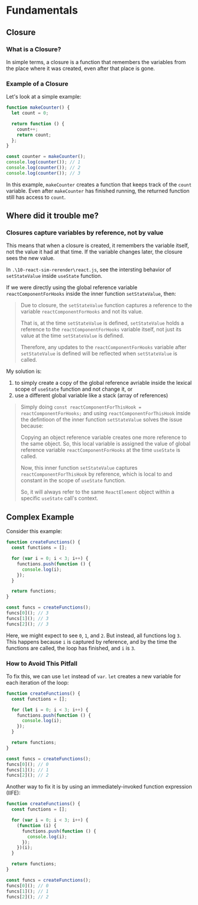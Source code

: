 # Fundamentals

## Closure

### What is a Closure?

In simple terms, a closure is a function that remembers the variables from the place where it was created, even after that place is gone.

### Example of a Closure

Let's look at a simple example:

```javascript
function makeCounter() {
  let count = 0;

  return function () {
    count++;
    return count;
  };
}

const counter = makeCounter();
console.log(counter()); // 1
console.log(counter()); // 2
console.log(counter()); // 3
```

In this example, `makeCounter` creates a function that keeps track of the `count` variable. Even after `makeCounter` has finished running, the returned function still has access to `count`.

## Where did it trouble me?

### Closures capture variables by reference, not by value

This means that when a closure is created, it remembers the variable itself, not the value it had at that time. If the variable changes later, the closure sees the new value.

In `.\10-react-sim-rerender\react.js`, see the intersting behavior of `setStateValue` inside `useState` function.

If we were directly using the global reference variable `reactComponentForHooks` inside the inner function `setStateValue`, then:

> Due to closure, the `setStateValue` function captures a reference to the variable `reactComponentForHooks` and not its value.
>
> That is, at the time `setStateValue` is defined, `setStateValue` holds a reference to the `reactComponentForHooks` variable itself, not just its value at the time `setStateValue` is defined.
>
> Therefore, any updates to the `reactComponentForHooks` variable after `setStateValue` is defined will be reflected when `setStateValue` is called.

My solution is:

1. to simply create a copy of the global reference avriable inside the lexical scope of `useState` function and not change it, or
2. use a different global variable like a stack (array of references)

> Simply doing `const reactComponentForThisHook = reactComponentForHooks;` and using `reactComponentForThisHook` inside the defintioon of the inner function `setStateValue` solves the issue because:
>
> Copying an object reference variable creates one more reference to the same object.
> So, this local variable is assigned the value of global reference variable `reactComponentForHooks` at the time `useState` is called.
>
> Now, this inner function `setStateValue` captures `reactComponentForThisHook` by reference,
> which is local to and constant in the scope of `useState` function.
>
> So, it will always refer to the same `ReactElement` object within a specific `useState` call's context.

## Complex Example

Consider this example:

```javascript
function createFunctions() {
  const functions = [];

  for (var i = 0; i < 3; i++) {
    functions.push(function () {
      console.log(i);
    });
  }

  return functions;
}

const funcs = createFunctions();
funcs[0](); // 3
funcs[1](); // 3
funcs[2](); // 3
```

Here, we might expect to see `0`, `1`, and `2`. But instead, all functions log `3`. This happens because `i` is captured by reference, and by the time the functions are called, the loop has finished, and `i` is `3`.

### How to Avoid This Pitfall

To fix this, we can use `let` instead of `var`. `let` creates a new variable for each iteration of the loop:

```javascript
function createFunctions() {
  const functions = [];

  for (let i = 0; i < 3; i++) {
    functions.push(function () {
      console.log(i);
    });
  }

  return functions;
}

const funcs = createFunctions();
funcs[0](); // 0
funcs[1](); // 1
funcs[2](); // 2
```

Another way to fix it is by using an immediately-invoked function expression (IIFE):

```javascript
function createFunctions() {
  const functions = [];

  for (var i = 0; i < 3; i++) {
    (function (i) {
      functions.push(function () {
        console.log(i);
      });
    })(i);
  }

  return functions;
}

const funcs = createFunctions();
funcs[0](); // 0
funcs[1](); // 1
funcs[2](); // 2
```
